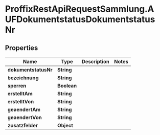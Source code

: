 # ProffixRestApiRequestSammlung.AUFDokumentstatusDokumentstatusNr

## Properties
Name | Type | Description | Notes
------------ | ------------- | ------------- | -------------
**dokumentstatusNr** | **String** |  | 
**bezeichnung** | **String** |  | 
**sperren** | **Boolean** |  | 
**erstelltAm** | **String** |  | 
**erstelltVon** | **String** |  | 
**geaendertAm** | **String** |  | 
**geaendertVon** | **String** |  | 
**zusatzfelder** | **Object** |  | 


